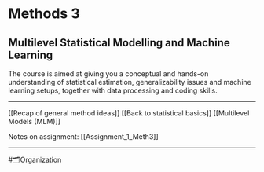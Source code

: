 # Methods 3
## Multilevel Statistical Modelling and Machine Learning
The course is aimed at giving you a conceptual and hands-on understanding of statistical estimation, generalizability issues and machine learning setups, together with data processing and coding skills.

___

[[Recap of general method ideas]]
[[Back to statistical basics]]
[[Multilevel Models (MLM)]]


Notes on assignment:
[[Assignment_1_Meth3]]

___
#🗂️Organization 






